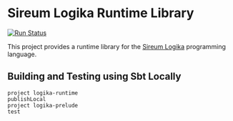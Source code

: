 # Sireum Logika Runtime Library

[![Run Status](https://api.shippable.com/projects/569fb45b1895ca4474703965/badge?branch=master)](https://app.shippable.com/projects/569fb45b1895ca4474703965)

This project provides a runtime library for the
[Sireum Logika](http://logika.sireum.org) programming language.

## Building and Testing using Sbt Locally

```sbtshell
project logika-runtime
publishLocal
project logika-prelude
test
```
